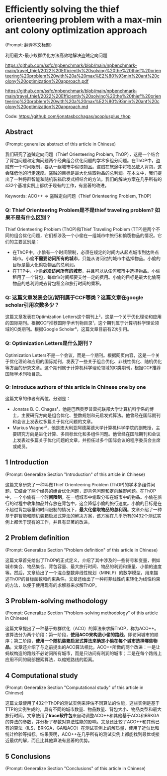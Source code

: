 # Efficiently solving the thief orienteering problem with a max-min ant colony optimization approach

(Prompt: 翻译本文标题)

利用最大-最小蚁群优化方法高效地解决盗贼定向问题

https://github.com/ssfc/npbenchmark/blob/main/npbenchmark-main/travel_thief/2022%20Efficiently%20solving%20the%20thief%20orienteering%20problem%20with%20a%20max%E2%80%93min%20ant%20colony%20optimization%20approach.pdf

https://github.com/ssfc/npbenchmark/blob/main/npbenchmark-main/travel_thief/2022%20Efficiently%20solving%20the%20thief%20orienteering%20problem%20with%20a%20max%E2%80%93min%20ant%20colony%20optimization%20approach.md

Code: https://github.com/jonatasbcchagas/acoplusplus_thop

## Abstract

(Prompt: generalize abstract of this article in Chinese)

我们研究了盗贼定向问题（Thief Orienteering Problem, ThOP），这是一个结合了背包问题和定向问题两个经典组合优化问题的学术多组分问题。在ThOP中，盗贼有一个时间限制，要从一组城市中偷取物品。盗贼在旅途中将物品放入背包，这会降低他的行走速度。盗贼的目标是最大化偷取物品的总利润。在本文中，我们提出了一种将群智能和随机装箱启发式相结合的方法。我们的解决方案在几乎所有的432个基准实例上都优于现有的工作，有显著的改进。

Keywords: ACO++ => 盗贼定向问题（Thief Orienteering Problem, ThOP）

### Q: Thief Orienteering Problem是不是thief traveling problem? 如果不是有什么区别？

Thief Orienteering Problem (ThOP)和Thief Traveling Problem (TTP)是两个不同的组合优化问题，它们都涉及一个小偷在一组城市中旅行和偷窃物品的情况。它们的主要区别是：

- 在ThOP中，小偷有一个时间限制，必须在规定的时间内从起点城市到达终点城市。小偷**不需要访问所有的城市**，只能从访问过的城市中选择物品。小偷的目标是最大化偷窃物品的总利润。
- 在TTP中，小偷**必须访问所有的城市**，并且可以从任何城市中选择物品。小偷租用了一个背包，每单位时间都要支付一定的费用。小偷的目标是最大化偷窃物品的总利润减去背包租金和旅行时间的乘积。

### Q: 这篇文章发表会议/期刊属于CCF哪类？这篇文章在google scholar引用次数多少？

这篇文章发表在Optimization Letters这个期刊上²，这是一个关于优化理论和应用的国际期刊。根据CCF推荐国际学术刊物目录¹，这个期刊属于计算机科学理论领域的C类期刊。根据Google Scholar³，这篇文章目前有2次引用。

### Q: Optimization Letters是什么期刊？

Optimization Letters不是一个会议，而是一个期刊。根据网页内容，这是一个关于优化理论和应用的国际期刊，发表了一些关于组合优化、非线性优化、随机优化等方面的研究文章。这个期刊属于计算机科学理论领域的C类期刊，根据CCF推荐国际学术刊物目录。

### Q: Introduce authors of this article in Chinese one by one

这篇文章的作者有两位，分别是：

- Jonatas B. C. Chagas¹，他是巴西奥罗普雷托联邦大学计算机科学系的博士，主要研究方向是组合优化、整数规划和元启发式算法。他曾经在国际期刊和会议上发表过多篇关于优化问题的文章。
- Markus Wagner²，他是澳大利亚阿德莱德大学计算机科学学院的副教授，主要研究方向是进化计算、多目标优化和多组件问题。他曾经在国际期刊和会议上发表过多篇关于优化问题的文章，并担任过多个国际会议的程序委员会主席或成员。

## 1 Introduction

(Prompt: Generalize Section "Introduction" of this article in Chinese)

这篇文章研究了一种叫做Thief Orienteering Problem (ThOP)的学术多组件问题，它结合了两个经典的组合优化问题，即背包问题和定向越野问题。在ThOP中，一个小偷有一个**时间限制**，在一组城市中偷取分布在城市中的物品。小偷在旅行的过程中收集物品并存放在背包中，这会降低小偷的旅行速度。小偷的目标是在不超过背包容量和时间限制的情况下，**最大化偷取物品的总利润**。文章介绍了一种基于群智能和随机装箱启发式算法的解决方案，该方案在几乎所有的432个测试实例上都优于现有的工作，并且有显著的改进。

## 2 Problem definition

(Prompt: Generalize Section "Problem definition" of this article in Chinese)

这篇文章首先给出了ThOP的正式定义，介绍了其中涉及的一些符号和变量，例如城市集合、物品集合、背包容量、最大旅行时间、物品的利润和重量、小偷的速度等。然后，文章给出了一个混合整数非线性规划（MINLP）的数学模型，用来描述ThOP的目标函数和约束条件。文章还给出了一种将非线性约束转化为线性约束的方法，以便于使用现有的求解器来求解ThOP。

## 3 Problem-solving methodology

(Prompt: Generalize Section "Problem-solving methodology" of this article in Chinese)

这篇文章提出了一种基于蚁群优化（ACO）的算法来求解ThOP，称为ACO++。该算法分为两个阶段：第一阶段，**使用ACO来构造小偷的路线**，即访问城市的顺序；第二阶段，**使用一个随机装箱启发式算法来确定小偷在每个城市选择哪些物品**。文章还介绍了与之前提出的ACO算法相比，ACO++所做的两个改进：一是让蚂蚁构造的路线不必访问所有城市，而是只访问有利润的城市；二是在每个路线上应用不同的局部搜索算法，以缩短路线的距离。

## 4 Computational study

(Prompt: Generalize Section "Computational study" of this article in Chinese)

这篇文章使用了432个ThOP的测试实例来评估不同算法的性能，这些实例是基于TTP的实例生成的，具有不同的城市数量、物品数量、背包大小、物品类型和最大旅行时间。文章使用了**Irace软件包**来自动调整ACO++和其他基于ACO和BRKGA的算法的参数，并分析了参数对算法性能的影响。文章还比较了ACO++和其他已有的算法（ILS，BRKGA，GA和ACO）在测试实例上的解质量，使用了近似比和统计检验等指标。结果表明，ACO++在几乎所有的测试实例上都能找到最优或接近最优的解，而且比其他算法有显著的优势。

## 5 Conclusions

(Prompt: Generalize Section "Conclusions" of this article in Chinese)